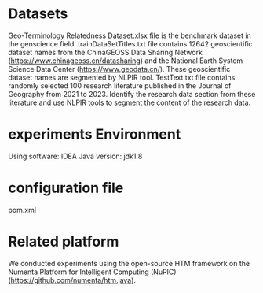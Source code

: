 # Datasets
Geo-Terminology Relatedness Dataset.xlsx  file is the benchmark dataset in the genscience field.
trainDataSetTitles.txt file contains 12642 geoscientific dataset names from the ChinaGEOSS Data Sharing Network (https://www.chinageoss.cn/datasharing) and 
the National Earth System Science Data Center (https://www.geodata.cn/). These  geoscientific dataset names are segmented by NLPIR tool.
TestText.txt file contains randomly selected 100 research literature published in the Journal of Geography from 2021 to 2023. 
Identify the research data section from these literature and use NLPIR tools to segment the content of the research data.

# experiments Environment 
Using software: IDEA
Java version: jdk1.8

# configuration file
pom.xml

# Related platform
We conducted experiments using the open-source HTM framework on the Numenta Platform for Intelligent Computing (NuPIC) (https://github.com/numenta/htm.java).
